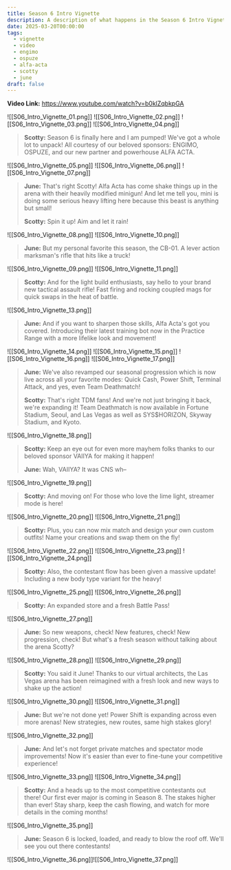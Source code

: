 ```yaml
---
title: Season 6 Intro Vignette
description: A description of what happens in the Season 6 Intro Vignette for THE FINALS.
date: 2025-03-20T00:00:00
tags:
  - vignette
  - video
  - engimo
  - ospuze
  - alfa-acta
  - scotty
  - june
draft: false
---
```

**Video Link:** https://www.youtube.com/watch?v=b0klZqbkpGA

![[S06_Intro_Vignette_01.png]]
![[S06_Intro_Vignette_02.png]]
![[S06_Intro_Vignette_03.png]]
![[S06_Intro_Vignette_04.png]]

>**Scotty:** Season 6 is finally here and I am pumped! We've got a whole lot to unpack! All courtesy of our beloved sponsors: ENGIMO, OSPUZE, and our new partner and powerhouse ALFA ACTA.

![[S06_Intro_Vignette_05.png]]
![[S06_Intro_Vignette_06.png]]
![[S06_Intro_Vignette_07.png]]

>**June:** That's right Scotty! Alfa Acta has come shake things up in the arena with their heavily modified minigun! And let me tell you, mini is doing some serious heavy lifting here because this beast is anything but small!
>
>**Scotty:** Spin it up! Aim and let it rain!

![[S06_Intro_Vignette_08.png]]
![[S06_Intro_Vignette_10.png]]

>**June:** But my personal favorite this season, the CB-01. A lever action marksman's rifle that hits like a truck!

![[S06_Intro_Vignette_09.png]]
![[S06_Intro_Vignette_11.png]]

>**Scotty:** And for the light build enthusiasts, say hello to your brand new tactical assault rifle! Fast firing and rocking coupled mags for quick swaps in the heat of battle.

![[S06_Intro_Vignette_13.png]]

>**June:** And if you want to sharpen those skills, Alfa Acta's got you covered. Introducing their latest training bot now in the Practice Range with a more lifelike look and movement!

![[S06_Intro_Vignette_14.png]]
![[S06_Intro_Vignette_15.png]]
![[S06_Intro_Vignette_16.png]]
![[S06_Intro_Vignette_17.png]]

>**June:** We've also revamped our seasonal progression which is now live across all your favorite modes: Quick Cash, Power Shift, Terminal Attack, and yes, even Team Deathmatch!
>
>**Scotty:** That's right TDM fans! And we're not just bringing it back, we're expanding it! Team Deathmatch is now available in Fortune Stadium, Seoul, and Las Vegas as well as SYS$HORIZON, Skyway Stadium, and Kyoto.

![[S06_Intro_Vignette_18.png]]

>**Scotty:** Keep an eye out for even more mayhem folks thanks to our beloved sponsor VAIIYA for making it happen!
>
>**June:** Wah, VAIIYA? It was CNS wh–

![[S06_Intro_Vignette_19.png]]

>**Scotty:** And moving on! For those who love the lime light, streamer mode is here!

![[S06_Intro_Vignette_20.png]]
![[S06_Intro_Vignette_21.png]]

>**Scotty:** Plus, you can now mix match and design your own custom outfits! Name your creations and swap them on the fly!

![[S06_Intro_Vignette_22.png]]
![[S06_Intro_Vignette_23.png]]
![[S06_Intro_Vignette_24.png]]

>**Scotty:** Also, the contestant flow has been given a massive update! Including a new body type variant for the heavy!

![[S06_Intro_Vignette_25.png]]
![[S06_Intro_Vignette_26.png]]

>**Scotty:** An expanded store and a fresh Battle Pass!

![[S06_Intro_Vignette_27.png]]

>**June:** So new weapons, check! New features, check! New progression, check! But what's a fresh season without talking about the arena Scotty?

![[S06_Intro_Vignette_28.png]]
![[S06_Intro_Vignette_29.png]]

>**Scotty:** You said it June! Thanks to our virtual architects, the Las Vegas arena has been reimagined with a fresh look and new ways to shake up the action!

![[S06_Intro_Vignette_30.png]]
![[S06_Intro_Vignette_31.png]]

>**June:** But we're not done yet! Power Shift is expanding across even more arenas! New strategies, new routes, same high stakes glory!

![[S06_Intro_Vignette_32.png]]

>**June:** And let's not forget private matches and spectator mode improvements! Now it's easier than ever to fine-tune your competitive experience!

![[S06_Intro_Vignette_33.png]]
![[S06_Intro_Vignette_34.png]]

>**Scotty:** And a heads up to the most competitive contestants out there! Our first ever major is coming in Season 8. The stakes higher than ever! Stay sharp, keep the cash flowing, and watch for more details in the coming months!

![[S06_Intro_Vignette_35.png]]

>**June:** Season 6 is locked, loaded, and ready to blow the roof off. We'll see you out there contestants!

![[S06_Intro_Vignette_36.png]]![[S06_Intro_Vignette_37.png]]